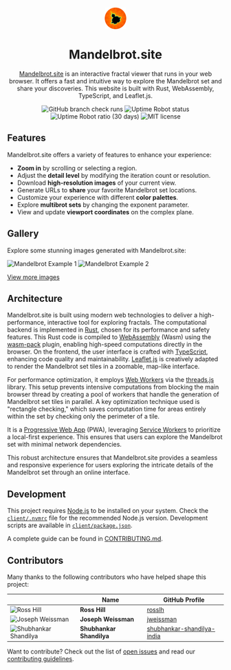 <p align="center">
  <a href="https://mandelbrot.site">
    <img src="https://raw.githubusercontent.com/rosslh/mandelbrot.site/main/icon.png" height="50px" width="50px" alt="Mandelbrot.site icon">
  </a>
</p>

<h1 align="center">Mandelbrot.site</h1>

<p align="center">
  <a href="https://mandelbrot.site">Mandelbrot.site</a> is an interactive fractal viewer that runs in your web browser. It offers a fast and intuitive way to explore the Mandelbrot set and share your discoveries. This website is built with Rust, WebAssembly, TypeScript, and Leaflet.js.
</p>

<p align="center">
  <img src="https://img.shields.io/github/check-runs/rosslh/mandelbrot.site/main?style=flat&label=Checks" alt="GitHub branch check runs">
  <img src="https://img.shields.io/uptimerobot/status/m792388109-4c544ded2b0e440130ddd401?up_message=online&style=flat&label=Status" alt="Uptime Robot status">
  <img src="https://img.shields.io/uptimerobot/ratio/m792388109-4c544ded2b0e440130ddd401?style=flat&label=Uptime%20(1mo)" alt="Uptime Robot ratio (30 days)">
  <img src="https://img.shields.io/badge/License-MIT-blue?style=flat" alt="MIT license">
</p>

## Features

Mandelbrot.site offers a variety of features to enhance your experience:

- **Zoom in** by scrolling or selecting a region.
- Adjust the **detail level** by modifying the iteration count or resolution.
- Download **high-resolution images** of your current view.
- Generate URLs to **share** your favorite Mandelbrot set locations.
- Customize your experience with different **color palettes**.
- Explore **multibrot sets** by changing the exponent parameter.
- View and update **viewport coordinates** on the complex plane.

## Gallery

Explore some stunning images generated with Mandelbrot.site:

<img src="https://raw.githubusercontent.com/rosslh/mandelbrot.site/main/example-images/mandelbrot-01.png" height="200px" alt="Mandelbrot Example 1"> <img src="https://raw.githubusercontent.com/rosslh/mandelbrot.site/main/example-images/mandelbrot-02.png" height="200px" alt="Mandelbrot Example 2">

[View more images](/example-images)

## Architecture

Mandelbrot.site is built using modern web technologies to deliver a high-performance, interactive tool for exploring fractals. The computational backend is implemented in [Rust](https://github.com/rust-lang/rust), chosen for its performance and safety features. This Rust code is compiled to [WebAssembly](https://webassembly.org/) (Wasm) using the [wasm-pack](https://github.com/rustwasm/wasm-pack) plugin, enabling high-speed computations directly in the browser. On the frontend, the user interface is crafted with [TypeScript](https://github.com/microsoft/TypeScript), enhancing code quality and maintainability. [Leaflet.js](https://github.com/Leaflet/Leaflet) is creatively adapted to render the Mandelbrot set tiles in a zoomable, map-like interface.

For performance optimization, it employs [Web Workers](https://developer.mozilla.org/en-US/docs/Web/API/Web_Workers_API) via the [threads.js](https://github.com/andywer/threads.js) library. This setup prevents intensive computations from blocking the main browser thread by creating a pool of workers that handle the generation of Mandelbrot set tiles in parallel. A key optimization technique used is "rectangle checking," which saves computation time for areas entirely within the set by checking only the perimeter of a tile.

It is a [Progressive Web App](https://developer.mozilla.org/en-US/docs/Web/Progressive_web_apps) (PWA), leveraging [Service Workers](https://developer.mozilla.org/en-US/docs/Web/API/Service_Worker_API) to prioritize a local-first experience. This ensures that users can explore the Mandelbrot set with minimal network dependencies.

This robust architecture ensures that Mandelbrot.site provides a seamless and responsive experience for users exploring the intricate details of the Mandelbrot set through an online interface.

## Development

This project requires [Node.js](https://nodejs.org/) to be installed on your system. Check the [`client/.nvmrc`](client/.nvmrc) file for the recommended Node.js version. Development scripts are available in [`client/package.json`](client/package.json).

A complete guide can be found in [CONTRIBUTING.md](CONTRIBUTING.md#your-first-code-contribution).

## Contributors

Many thanks to the following contributors who have helped shape this project:

|                                                                                                                    | Name                     | GitHub Profile                                                              |
| ------------------------------------------------------------------------------------------------------------------ | ------------------------ | --------------------------------------------------------------------------- |
| <img src="https://avatars.githubusercontent.com/u/8635605?v=4" width="50" height="50" alt="Ross Hill">             | **Ross Hill**            | [rosslh](https://github.com/rosslh)                                         |
| <img src="https://avatars.githubusercontent.com/u/122646?v=4" width="50" height="50" alt="Joseph Weissman">        | **Joseph Weissman**      | [jweissman](https://github.com/jweissman)                                   |
| <img src="https://avatars.githubusercontent.com/u/78155393?v=4" width="50" height="50" alt="Shubhankar Shandilya"> | **Shubhankar Shandilya** | [shubhankar-shandilya-india](https://github.com/shubhankar-shandilya-india) |

Want to contribute? Check out the list of [open issues](https://github.com/rosslh/Mandelbrot.site/issues) and read our [contributing guidelines](CONTRIBUTING.md).
